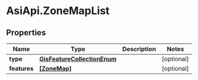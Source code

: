 # AsiApi.ZoneMapList

## Properties

Name | Type | Description | Notes
------------ | ------------- | ------------- | -------------
**type** | [**GisFeatureCollectionEnum**](GisFeatureCollectionEnum.md) |  | [optional] 
**features** | [**[ZoneMap]**](ZoneMap.md) |  | [optional] 


